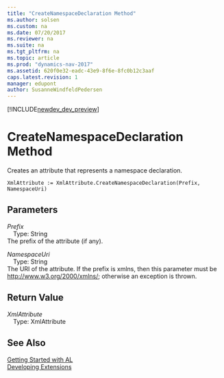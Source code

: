 ```yaml
---
title: "CreateNamespaceDeclaration Method"
ms.author: solsen
ms.custom: na
ms.date: 07/20/2017
ms.reviewer: na
ms.suite: na
ms.tgt_pltfrm: na
ms.topic: article
ms.prod: "dynamics-nav-2017"
ms.assetid: 620f0e32-eadc-43e9-8f6e-8fc0b12c3aaf
caps.latest.revision: 1
manager: edupont
author: SusanneWindfeldPedersen
---
```


[!INCLUDE[newdev_dev_preview](../includes/newdev_dev_preview.md)]

# CreateNamespaceDeclaration Method
Creates an attribute that represents a namespace declaration.  
```  
XmlAttribute := XmlAttribute.CreateNamespaceDeclaration(Prefix, NamespaceUri)  
```  
## Parameters
*Prefix*    
&emsp;Type: String  
The prefix of the attribute (if any).  
  
*NamespaceUri*    
&emsp;Type: String  
The URI of the attribute. If the prefix is xmlns, then this parameter must be http://www.w3.org/2000/xmlns/; otherwise an exception is thrown.  
  
## Return Value
*XmlAttribute*  
&emsp;Type: XmlAttribute  
  
## See Also
[Getting Started with AL](../devenv-get-started.md)  
[Developing Extensions](../devenv-dev-overview.md)  
